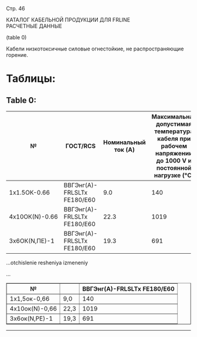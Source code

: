 Стр. 46

КАТАЛОГ КАБЕЛЬНОЙ ПРОДУКЦИИ ДЛЯ FRLINE  
РАСЧЕТНЫЕ ДАННЫЕ  

(table 0)

Кабели низкотоксичные силовые огнестойкие, не распространяющие горение.

# Таблицы:

## Table 0:

| № | ГОСТ/RCS        | Номинальный ток (A) | Максимальная допустимая температура кабеля при рабочем напряжении до 1000 V и постоянной нагрузке (°C) |
|---|------------------|--------------------|----------------------------------------------------------------------------------------------------------------|
| 1x1.5ОК-0.66      | ВВГЭнг(А)-FRLSLTx FE180/E60 |                       9.0                                                                                   |                                                               140                                                                                     |
| 4x10ОК(N)-0.66     | ВВГЭнг(А)-FRLSLTx FE180/E60 |                      22.3                                                                                  |                                                              1019                                                                                    |
| 3x6ОК(N,ПE)-1      | ВВГЭнг(А)-FRLSLTx FE180/E60 |                       19.3                                                                                 |                                                                691                                                                                        |

...otchislenie resheniya izmeneniy


<table border="1" id="ad24f1a7-c608-41e6-b585-223ecbec070f" style="border-collapse: collapse;">
<tbody>
<tr><th scope="col">№</th><th scope="col"></th><th scope="col">ВВГЭнг(А)-FRLSLTx FE180/E60</th></tr>
<tr><td>1х1,5ок-0,66</td><td>9,0</td><td>140</td></tr>
<tr><td>4х10ок(N)-0,66</td><td>22,3</td><td>1019</td></tr>
<tr><td>3х6ок(N,PE)-1</td><td>19,3</td><td>691</td></tr>
...
</tbody>
</table>

---
